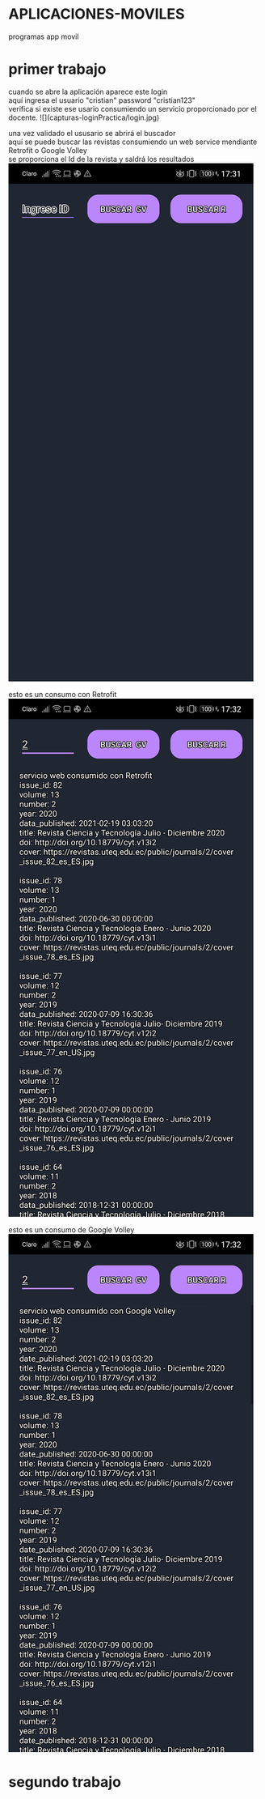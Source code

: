 # APLICACIONES-MOVILES
programas app movil

<h1>primer trabajo</h1>
cuando se abre la aplicación aparece este login <br/>
aquí ingresa el usuario "cristian" password "cristian123"<br/>
verifica si existe ese usario consumiendo un servicio proporcionado por el docente.
![](capturas-loginPractica/login.jpg)

una vez validado el ususario se abrirá el buscador<br/>
aquí se puede buscar las revistas consumiendo un web service mendiante Retrofit o Google Volley<br/>
se proporciona el Id de la revista y saldrá los resultados<br/>
![](capturas-loginPractica/buscar-retrofit-googleVolley.jpg)

esto es un consumo con Retrofit<br/>
![](capturas-loginPractica/consumo-retrofit.jpg)

esto es un consumo de Google Volley<br/>
![](capturas-loginPractica/consumo-googleVolley.jpg)


<h1>segundo trabajo</h1>
